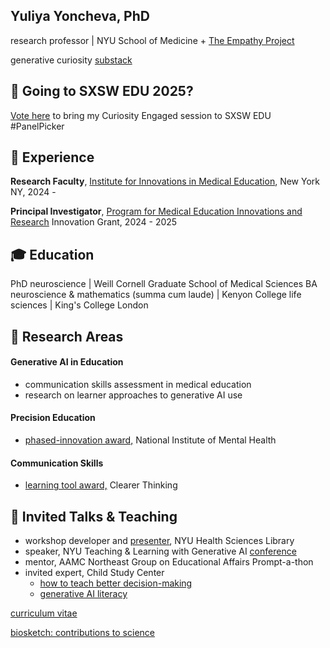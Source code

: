  
Yuliya Yoncheva, PhD
---------
research professor | NYU School of Medicine + [The Empathy Project](https://www.empathyproject.com/denise)

generative curiosity [substack](https://yuliyayoncheva.substack.com/p/explain-like-im-a-cat-e0f22abb0edf) 


💜 Going to SXSW EDU 2025?
---------
 [Vote here](https://panelpicker.sxsw.com/vote/149620) to bring my Curiosity Engaged session to SXSW EDU #PanelPicker 





💪 Experience
---------

**Research Faculty**, [Institute for Innovations in Medical Education](https://med.nyu.edu/departments-institutes/innovations-medical-education/our-programs-divisions/center-empathy-medicine), New York NY, 2024 -  

**Principal Investigator**, [Program for Medical Education Innovations and Research](https://med.nyu.edu/departments-institutes/medicine/divisions/general-internal-medicine-clinical-innovation/program-medical-education-innovations-research/innovation-grants) Innovation Grant, 2024 - 2025


🎓 Education
---------

PhD neuroscience | Weill Cornell Graduate School of Medical Sciences
BA neuroscience & mathematics (summa cum laude) | Kenyon College
life sciences | King's College London

🔬 Research Areas 
---------
#### Generative AI in Education 
- communication skills assessment in medical education
- research on learner approaches to generative AI use

#### Precision Education
- [phased-innovation award,](https://osf.io/rsx36/?view_only=16881cfb3dc1455f875bb3ab53314344) National Institute of Mental Health

#### Communication Skills 
- [learning tool award,](https://programs.clearerthinking.org/effective_trust_repair.html) Clearer Thinking

🌱 Invited Talks & Teaching
--------

- workshop developer and [presenter](https://linktr.ee/AI.B.C), NYU Health Sciences Library
- speaker, NYU Teaching & Learning with Generative AI [conference](https://wp.nyu.edu/2023aiconference/schedule/)
- mentor, AAMC Northeast Group on Educational Affairs Prompt-a-thon
- invited expert, Child Study Center
	- [how to teach better decision-making](https://osf.io/j39nr)
	- [generative AI literacy](https://osf.io/qmjwf)

[curriculum vitae](https://docs.google.com/document/d/e/2PACX-1vR3RcpUGNQ-rcWsGTShTm3G4k24vE5bOUzNGAHdiiO_f7d3ww4u9mJFjDvT1CLrHNcTtrgTN_W0028U/pub)

[biosketch: contributions to science](https://docs.google.com/document/d/e/2PACX-1vRJ0lEUf_TSBqkA4jTcXpoMKsa5XQzKaqASRqGBFHYO07jOWooa68JgidRiQEjFx7gQW7Au8lRNB5sn/pub)

<!--
**yuliyayoncheva/yuliyayoncheva** is a ✨ _special_ ✨ repository because its `README.md` (this file) appears on your GitHub profile.

Here are some ideas to get you started:

- 🔭 I’m currently working on ...
- 🌱 I’m currently learning ...
- 👯 I’m looking to collaborate on ...
- 🤔 I’m looking for help with ...
- 💬 Ask me about ...
- 📫 How to reach me: ...
- 😄 Pronouns: ...
- ⚡ Fun fact: ...
-->
